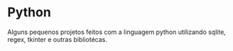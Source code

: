# Python
Alguns pequenos projetos feitos com a linguagem python utilizando sqlite, regex, tkinter e outras bibliotécas.
